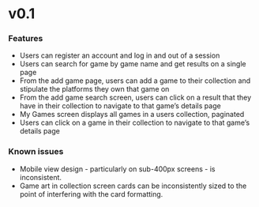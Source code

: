 # v0.1

### Features

- Users can register an account and log in and out of a session
- Users can search for game by game name and get results on a single page
- From the add game page, users can add a game to their collection and stipulate the platforms they own that game on
- From the add game search screen, users can click on a result that they have in their collection to navigate to that game’s details page
- My Games screen displays all games in a users collection, paginated
- Users can click on a game in their collection to navigate to that game’s details page

### Known issues

- Mobile view design - particularly on sub-400px screens - is inconsistent.
- Game art in collection screen cards can be inconsistently sized to the point of interfering with the card formatting.
